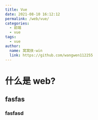 ```yaml
---
title: Vue
date: 2021-08-10 16:12:12
permalink: /web/vue/
categories:
  - 前端
  - vue
tags:
  - vue
author:
  name: 窝窝侠-win
  link: https://github.com/wangwen112255
---
```

# 什么是 web?
##  fasfas

### fasfasd
